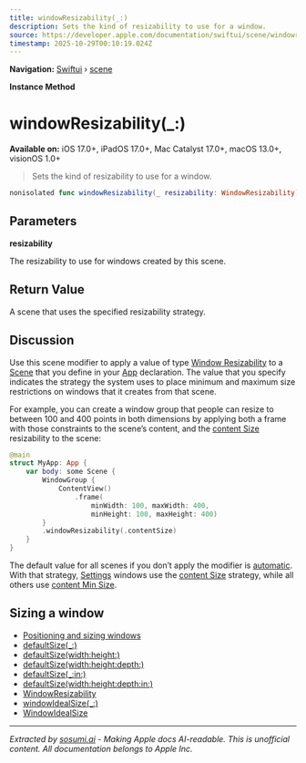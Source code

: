 ```yaml
---
title: windowResizability(_:)
description: Sets the kind of resizability to use for a window.
source: https://developer.apple.com/documentation/swiftui/scene/windowresizability(_:)
timestamp: 2025-10-29T00:10:19.024Z
---
```


**Navigation:** [Swiftui](/documentation/swiftui) › [scene](/documentation/swiftui/scene)

**Instance Method**

# windowResizability(_:)

**Available on:** iOS 17.0+, iPadOS 17.0+, Mac Catalyst 17.0+, macOS 13.0+, visionOS 1.0+

> Sets the kind of resizability to use for a window.

```swift
nonisolated func windowResizability(_ resizability: WindowResizability) -> some Scene
```

## Parameters

**resizability**

The resizability to use for windows created by this scene.



## Return Value

A scene that uses the specified resizability strategy.

## Discussion

Use this scene modifier to apply a value of type [Window Resizability](/documentation/swiftui/windowresizability) to a [Scene](/documentation/swiftui/scene) that you define in your [App](/documentation/swiftui/app) declaration. The value that you specify indicates the strategy the system uses to place minimum and maximum size restrictions on windows that it creates from that scene.

For example, you can create a window group that people can resize to between 100 and 400 points in both dimensions by applying both a frame with those constraints to the scene’s content, and the [content Size](/documentation/swiftui/windowresizability/contentsize) resizability to the scene:

```swift
@main
struct MyApp: App {
    var body: some Scene {
        WindowGroup {
            ContentView()
                .frame(
                    minWidth: 100, maxWidth: 400,
                    minHeight: 100, maxHeight: 400)
        }
        .windowResizability(.contentSize)
    }
}
```

The default value for all scenes if you don’t apply the modifier is [automatic](/documentation/swiftui/windowresizability/automatic). With that strategy, [Settings](/documentation/swiftui/settings) windows use the [content Size](/documentation/swiftui/windowresizability/contentsize) strategy, while all others use [content Min Size](/documentation/swiftui/windowresizability/contentminsize).

## Sizing a window

- [Positioning and sizing windows](/documentation/visionOS/positioning-and-sizing-windows)
- [defaultSize(_:)](/documentation/swiftui/scene/defaultsize(_:))
- [defaultSize(width:height:)](/documentation/swiftui/scene/defaultsize(width:height:))
- [defaultSize(width:height:depth:)](/documentation/swiftui/scene/defaultsize(width:height:depth:))
- [defaultSize(_:in:)](/documentation/swiftui/scene/defaultsize(_:in:))
- [defaultSize(width:height:depth:in:)](/documentation/swiftui/scene/defaultsize(width:height:depth:in:))
- [WindowResizability](/documentation/swiftui/windowresizability)
- [windowIdealSize(_:)](/documentation/swiftui/scene/windowidealsize(_:))
- [WindowIdealSize](/documentation/swiftui/windowidealsize)

---

*Extracted by [sosumi.ai](https://sosumi.ai) - Making Apple docs AI-readable.*
*This is unofficial content. All documentation belongs to Apple Inc.*
